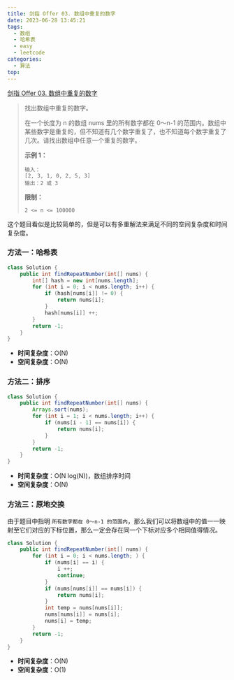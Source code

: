 ```yaml
---
title: 剑指 Offer 03. 数组中重复的数字
date: 2023-06-28 13:45:21
tags:
  - 数组
  - 哈希表
  - easy
  - leetcode
categories:
  - 算法
top:
---
```


[剑指 Offer 03. 数组中重复的数字](https://leetcode.cn/problems/shu-zu-zhong-zhong-fu-de-shu-zi-lcof/description/)

<!-- more -->

> 找出数组中重复的数字。
>
>
> 在一个长度为 n 的数组 nums 里的所有数字都在 0～n-1 的范围内。数组中某些数字是重复的，但不知道有几个数字重复了，也不知道每个数字重复了几次。请找出数组中任意一个重复的数字。
>
> **示例 1：**
>
> ```
> 输入：
> [2, 3, 1, 0, 2, 5, 3]
> 输出：2 或 3 
> ```
>
> 
>
> **限制：**
>
> `2 <= n <= 100000`

这个题目看似是比较简单的，但是可以有多重解法来满足不同的空间复杂度和时间复杂度。

### 方法一：哈希表

```java
class Solution {
    public int findRepeatNumber(int[] nums) {
        int[] hash = new int[nums.length];
        for (int i = 0; i < nums.length; i++) {
            if (hash[nums[i]] != 0) {
                return nums[i];
            }
            hash[nums[i]] ++;
        }
        return -1;
    }
}
```

* **时间复杂度**：O(N)
* **空间复杂度**：O(N)

### 方法二：排序

```java
class Solution {
    public int findRepeatNumber(int[] nums) {
        Arrays.sort(nums);
        for (int i = 1; i < nums.length; i++) {
            if (nums[i - 1] == nums[i]) {
                return nums[i];
            }
        }
        return -1;
    }
}
```

* **时间复杂度**：O(N log(N))，数组排序时间
* **空间复杂度**：O(N)

### 方法三：原地交换

由于题目中指明 `所有数字都在 0～n-1 的范围内`，那么我们可以将数组中的值一一映射至它们对应的下标位置，那么一定会存在同一个下标对应多个相同值得情况。

```java
class Solution {
    public int findRepeatNumber(int[] nums) {
        for (int i = 0; i < nums.length; ) {
            if (nums[i] == i) {
                i ++;
                continue;
            }
            if (nums[nums[i]] == nums[i]) {
                return nums[i];
            }
            int temp = nums[nums[i]];
            nums[nums[i]] = nums[i];
            nums[i] = temp;
        }
        return -1;
    }
}
```

* **时间复杂度**：O(N)
* **空间复杂度**：O(1)
